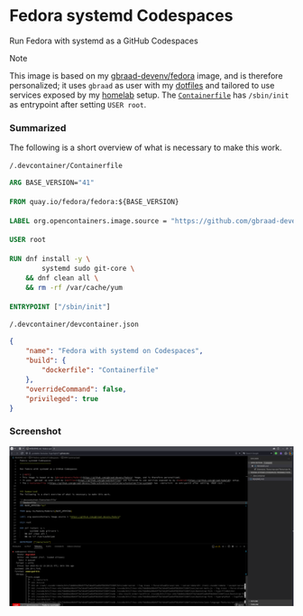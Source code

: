 Fedora systemd Codespaces
=========================

Run Fedora with systemd as a GitHub Codespaces

> [!NOTE]
> This image is based on my [gbraad-devenv/fedora](https://github.com/gbraad-devenv/fedora) image, and is therefore personalized;
> it uses  `gbraad` as user with my [dotfiles](https://github.com/gbraad/dotfiles) and tailored to use services exposed by my [homelab](https://github.com/gbraad-homelab) setup.
> The [`Containerfile`](https://github.com/gbraad-devenv/fedora/blob/main/containers/Containerfile-systemd) has `/sbin/init` as entrypoint after setting `USER root`.


### Summarized
The following is a short overview of what is necessary to make this work.

`/.devcontainer/Containerfile`
```Dockerfile
ARG BASE_VERSION="41"

FROM quay.io/fedora/fedora:${BASE_VERSION}

LABEL org.opencontainers.image.source = "https://github.com/gbraad-devenv/fedora"

USER root

RUN dnf install -y \
        systemd sudo git-core \
    && dnf clean all \
    && rm -rf /var/cache/yum

ENTRYPOINT ["/sbin/init"]
```

`/.devcontainer/devcontainer.json`
```json
{
    "name": "Fedora with systemd on Codespaces",
    "build": {
        "dockerfile": "Containerfile"
    },
    "overrideCommand": false,
    "privileged": true
}
```

### Screenshot

!["A codespace running Fedora with systemd"](./screenshot.png)
